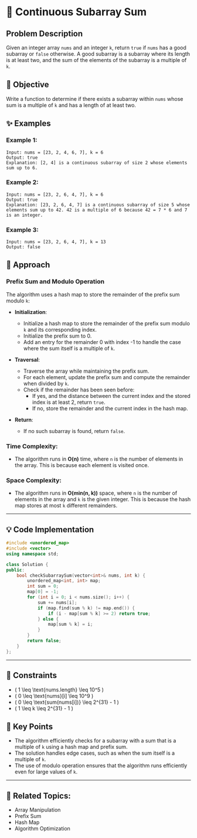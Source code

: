 # 🔗 **Continuous Subarray Sum**

## Problem Description

Given an integer array `nums` and an integer `k`, return `true` if `nums` has a good subarray or `false` otherwise. A good subarray is a subarray where its length is at least two, and the sum of the elements of the subarray is a multiple of `k`.

## 🎯 **Objective**

Write a function to determine if there exists a subarray within `nums` whose sum is a multiple of `k` and has a length of at least two.

## ✨ **Examples**

### Example 1:
```plaintext
Input: nums = [23, 2, 4, 6, 7], k = 6
Output: true
Explanation: [2, 4] is a continuous subarray of size 2 whose elements sum up to 6.
```

### Example 2:
```plaintext
Input: nums = [23, 2, 6, 4, 7], k = 6
Output: true
Explanation: [23, 2, 6, 4, 7] is a continuous subarray of size 5 whose elements sum up to 42. 42 is a multiple of 6 because 42 = 7 * 6 and 7 is an integer.
```

### Example 3:
```plaintext
Input: nums = [23, 2, 6, 4, 7], k = 13
Output: false
```

## 🚀 **Approach**

### **Prefix Sum and Modulo Operation**

The algorithm uses a hash map to store the remainder of the prefix sum modulo `k`:

- **Initialization**:
  - Initialize a hash map to store the remainder of the prefix sum modulo `k` and its corresponding index.
  - Initialize the prefix sum to 0.
  - Add an entry for the remainder 0 with index -1 to handle the case where the sum itself is a multiple of `k`.

- **Traversal**:
  - Traverse the array while maintaining the prefix sum.
  - For each element, update the prefix sum and compute the remainder when divided by `k`.
  - Check if the remainder has been seen before:
    - If yes, and the distance between the current index and the stored index is at least 2, return `true`.
    - If no, store the remainder and the current index in the hash map.

- **Return**:
  - If no such subarray is found, return `false`.

### **Time Complexity**:
- The algorithm runs in **O(n)** time, where `n` is the number of elements in the array. This is because each element is visited once.

### **Space Complexity**:
- The algorithm runs in **O(min(n, k))** space, where `n` is the number of elements in the array and `k` is the given integer. This is because the hash map stores at most `k` different remainders.

---

## 💡 **Code Implementation**

```cpp
#include <unordered_map>
#include <vector>
using namespace std;

class Solution {
public:
    bool checkSubarraySum(vector<int>& nums, int k) {
        unordered_map<int, int> map;
        int sum = 0;
        map[0] = -1;
        for (int i = 0; i < nums.size(); i++) {
            sum += nums[i];
            if (map.find(sum % k) != map.end()) {
                if (i - map[sum % k] >= 2) return true;
            } else {
                map[sum % k] = i;
            }
        }
        return false;
    }
};
```

---

## 🔧 **Constraints**

- \( 1 \leq \text{nums.length} \leq 10^5 \)
- \( 0 \leq \text{nums}[i] \leq 10^9 \)
- \( 0 \leq \text{sum(nums[i])} \leq 2^{31} - 1 \)
- \( 1 \leq k \leq 2^{31} - 1 \)

## 🌟 **Key Points**

- The algorithm efficiently checks for a subarray with a sum that is a multiple of `k` using a hash map and prefix sum.
- The solution handles edge cases, such as when the sum itself is a multiple of `k`.
- The use of modulo operation ensures that the algorithm runs efficiently even for large values of `k`.

---

## 🔗 **Related Topics**:
- Array Manipulation
- Prefix Sum
- Hash Map
- Algorithm Optimization